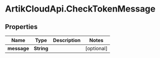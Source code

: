 # ArtikCloudApi.CheckTokenMessage

## Properties
Name | Type | Description | Notes
------------ | ------------- | ------------- | -------------
**message** | **String** |  | [optional] 


